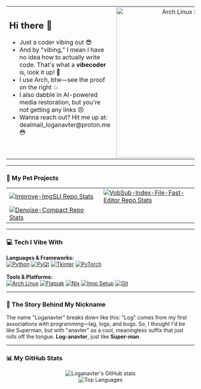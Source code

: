 <table width="100%">
  <tr>
    <td width="50%" valign="top">
      <h2>Hi there 👋</h2>
      <ul>
        <li>Just a coder vibing out 😎</li>
        <li>And by "vibing," I mean I have no idea how to actually write code. That's what a <b>vibecoder</b> is, look it up! 💅</li>
        <li>I use Arch, btw—see the proof on the right 💥</li>
        <li>I also dabble in AI-powered media restoration, but you're not getting any links 😠</li>
        <li>Wanna reach out? Hit me up at: dealmail_loganavter@proton.me 😳</li>
      </ul>
    </td>
    <td width="50%" valign="top" align="center">
      <img src="https://github.com/user-attachments/assets/b654e44b-d0a8-4b0c-8203-0bce603bbb3b" alt="Arch Linux Screenshot" width="400">
    </td>
  </tr>
</table>

---

### 🚀 My Pet Projects

<table>
  <tr>
    <td width="50%">
      <a href="https://github.com/Loganavter/Improve-ImgSLI">
        <img src="https://github-readme-stats.vercel.app/api/pin/?username=Loganavter&repo=Improve-ImgSLI&theme=dracula&show_owner=true" alt="Improve-ImgSLI Repo Stats">
      </a>
    </td>
    <td width="50%">
      <a href="https://github.com/Loganavter/VobSub-Index-File-Fast-Editor">
        <img src="https://github-readme-stats.vercel.app/api/pin/?username=Loganavter&repo=VobSub-Index-File-Fast-Editor&theme=dracula&show_owner=true" alt="VobSub-Index-File-Fast-Editor Repo Stats">
      </a>
    </td>
  </tr>
  <tr>
    <td width="50%">
      <a href="https://github.com/Loganavter/Denoise-Compact">
        <img src="https://github-readme-stats.vercel.app/api/pin/?username=Loganavter&repo=Denoise-Compact&theme=dracula&show_owner=true" alt="Denoise-Compact Repo Stats">
      </a>
    </td>
    <td width="50%">
      <!-- Placeholder for a future project -->
    </td>
  </tr>
</table>

---

### 💻 Tech I Vibe With

<!-- This title keeps the original's casual tone -->
<p align="left">
  <b>Languages & Frameworks:</b><br>
  <a href="https://www.python.org" target="_blank"><img alt="Python" src="https://img.shields.io/badge/python-3670A0?style=for-the-badge&logo=python&logoColor=ffdd54"></a>
  <a href="https://riverbankcomputing.com/software/pyqt/intro" target="_blank"><img alt="PyQt" src="https://img.shields.io/badge/PyQt-41CD52?style=for-the-badge&logo=qt&logoColor=white"></a>
  <a href="https://docs.python.org/3/library/tkinter.html" target="_blank"><img alt="Tkinter" src="https://img.shields.io/badge/tkinter-grey?style=for-the-badge"></a>
  <a href="https://pytorch.org/" target="_blank"><img alt="PyTorch" src="https://img.shields.io/badge/PyTorch-%23EE4C2C.svg?style=for-the-badge&logo=PyTorch&logoColor=white"></a>
  <br><br>
  <b>Tools & Platforms:</b><br>
  <a href="https://archlinux.org/" target="_blank"><img alt="Arch Linux" src="https://img.shields.io/badge/Arch%20Linux-1793D1?style=for-the-badge&logo=arch-linux&logoColor=white"></a>
  <a href="https://flatpak.org/" target="_blank"><img alt="Flatpak" src="https://img.shields.io/badge/Flatpak-4A86CF?style=for-the-badge&logo=flatpak&logoColor=white"></a>
  <a href="https://nixos.org/" target="_blank"><img alt="Nix" src="https://img.shields.io/badge/NIX-5277C3?style=for-the-badge&logo=nixos&logoColor=white"></a>
  <a href="https://jrsoftware.org/isinfo.php" target="_blank"><img alt="Inno Setup" src="https://img.shields.io/badge/Inno%20Setup-blue?style=for-the-badge"></a>
  <a href="https://git-scm.com/" target="_blank"><img alt="Git" src="https://img.shields.io/badge/git-%23F05033.svg?style=for-the-badge&logo=git&logoColor=white"></a>
</p>
<!-- Added links to the technologies for better user experience -->

---

### 🌊 The Story Behind My Nickname

The name "Loganavter" breaks down like this: "Log" comes from my first associations with programming—lag, logs, and bugs. So, I thought I'd be like Superman, but with "anavter" as a cool, meaningless suffix that just rolls off the tongue. **Log-anavter**, just like **Super-man**.

---

### 📊 My GitHub Stats

<p align="center">
  <img src="https://github-readme-stats.vercel.app/api?username=Loganavter&show_icons=true&theme=dracula&count_private=true" alt="Loganavter's GitHub stats">
  <br>
  <img src="https://github-readme-stats.vercel.app/api/top-langs/?username=Loganavter&layout=compact&theme=dracula" alt="Top Languages">
</p>
